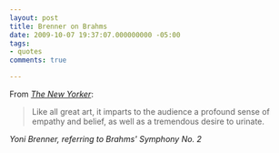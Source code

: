 ```yaml
---
layout: post
title: Brenner on Brahms
date: 2009-10-07 19:37:07.000000000 -05:00
tags:
- quotes
comments: true

---
```


From [*The New Yorker*](http://www.newyorker.com/humor/2009/10/12/091012sh_shouts_brenner?currentPage=all):

<blockquote class="big">Like all great art, it imparts to the audience a profound sense of empathy and belief, as well as a tremendous desire to urinate.</blockquote>

<cite class="big">Yoni Brenner, referring to Brahms' *Symphony No. 2*</cite>







